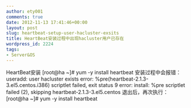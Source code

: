 ```yaml
---
author: ety001
comments: true
date: 2012-11-13 17:41:46+00:00
layout: post
slug: heartbeat-setup-user-hacluster-exsits
title: HeartBeat安装过程中出现hacluster用户已存在
wordpress_id: 2224
tags:
- Server&OS
---
```


HeartBeat安装
[root@ha ~]# yum -y install heartbeat
安装过程中会报错：
useradd: user hacluster exists
error: %pre(heartbeat-2.1.3-3.el5.centos.i386) scriptlet failed, exit status 9
error:   install: %pre scriptlet failed (2), skipping heartbeat-2.1.3-3.el5.centos
退出后，再次执行：
[root@ha ~]# yum -y install heartbeat

